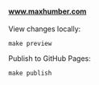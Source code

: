 #### www.maxhumber.com

View changes locally:

```
make preview
```

Publish to GitHub Pages:

```
make publish
```
